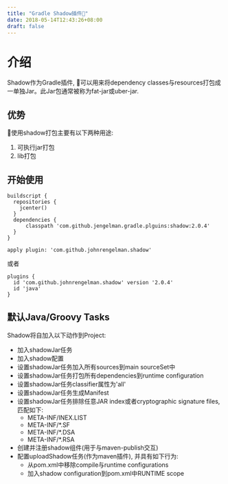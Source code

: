 ```yaml
---
title: "Gradle Shadow插件"
date: 2018-05-14T12:43:26+08:00
draft: false
---
```

# 介绍
Shadow作为Gradle插件, 可以用来将dependency classes与resources打包成一单独Jar。此Jar包通常被称为fat-jar或uber-jar.
## 优势
使用shadow打包主要有以下两种用途:
1. 可执行jar打包
2. lib打包
## 开始使用
```
buildscript {
  repositories {
    jcenter()
  }
  dependencies {
      classpath 'com.github.jengelman.gradle.plguins:shadow:2.0.4'
  }
}

apply plugin: 'com.github.johnrengelman.shadow'
```
或者
```
plugins {
  id 'com.github.johnrengelman.shadow' version '2.0.4'
  id 'java'
}
```
## 默认Java/Groovy Tasks
Shadow将自加入以下动作到Project:
* 加入shadowJar任务
* 加入shadow配置
* 设置shadowJar任务加入所有sources到main sourceSet中
* 设置shadowJar任务打包所有dependencies到runtime configuration
* 设置shadowJar任务classifier属性为'all'
* 设置shadowJar任务生成Manifest
* 设置shadowJar任务排除任意JAR index或者cryptographic signature files, 匹配如下:
    * META-INF/INEX.LIST
    * META-INF/*.SF
    * META-INF/*.DSA
    * META-INF/*.RSA
* 创建并注册shadow组件(用于与maven-publish交互)
* 配置uploadShadow任务(作为maven插件), 并具有如下行为:
    * 从pom.xml中移除compile与runtime configurations
    * 加入shadow configuration到pom.xml中RUNTIME scope